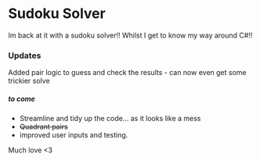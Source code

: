# Sudoku Solver

Im back at it with a sudoku solver!! Whilst I get to know my way around C#!!

### Updates

Added pair logic to guess and check the results - can now even get some trickier solve

##### to come

- Streamline and tidy up the code... as it looks like a mess
- ~~Quadrant pairs~~
- improved user inputs and testing. 

Much love <3
